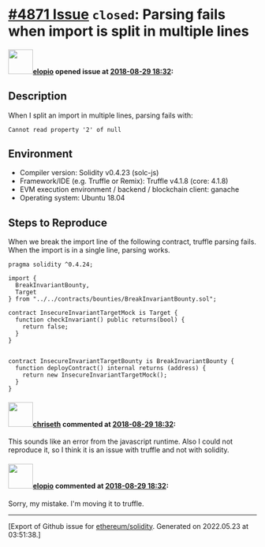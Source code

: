 # [\#4871 Issue](https://github.com/ethereum/solidity/issues/4871) `closed`: Parsing fails when import is split in multiple lines

#### <img src="https://avatars.githubusercontent.com/u/617831?u=b36c07f0703da3bdbef7b3a4ba7fea66ee600875&v=4" width="50">[elopio](https://github.com/elopio) opened issue at [2018-08-29 18:32](https://github.com/ethereum/solidity/issues/4871):

## Description

When I split an import in multiple lines, parsing fails with:

```Cannot read property '2' of null```

## Environment

- Compiler version: Solidity v0.4.23 (solc-js)
- Framework/IDE (e.g. Truffle or Remix): Truffle v4.1.8 (core: 4.1.8)
- EVM execution environment / backend / blockchain client: ganache
- Operating system: Ubuntu 18.04

## Steps to Reproduce

When we break the import line of the following contract, truffle parsing fails. When the import is in a single line, parsing works.

```
pragma solidity ^0.4.24;

import {
  BreakInvariantBounty, 
  Target
} from "../../contracts/bounties/BreakInvariantBounty.sol";

contract InsecureInvariantTargetMock is Target {
  function checkInvariant() public returns(bool) {
    return false;
  }
}


contract InsecureInvariantTargetBounty is BreakInvariantBounty {
  function deployContract() internal returns (address) {
    return new InsecureInvariantTargetMock();
  }
}
```

#### <img src="https://avatars.githubusercontent.com/u/9073706?v=4" width="50">[chriseth](https://github.com/chriseth) commented at [2018-08-29 18:32](https://github.com/ethereum/solidity/issues/4871#issuecomment-418451090):

This sounds like an error from the javascript runtime. Also I could not reproduce it, so I think it is an issue with truffle and not with solidity.

#### <img src="https://avatars.githubusercontent.com/u/617831?u=b36c07f0703da3bdbef7b3a4ba7fea66ee600875&v=4" width="50">[elopio](https://github.com/elopio) commented at [2018-08-29 18:32](https://github.com/ethereum/solidity/issues/4871#issuecomment-418469005):

Sorry, my mistake. I'm moving it to truffle.


-------------------------------------------------------------------------------



[Export of Github issue for [ethereum/solidity](https://github.com/ethereum/solidity). Generated on 2022.05.23 at 03:51:38.]
